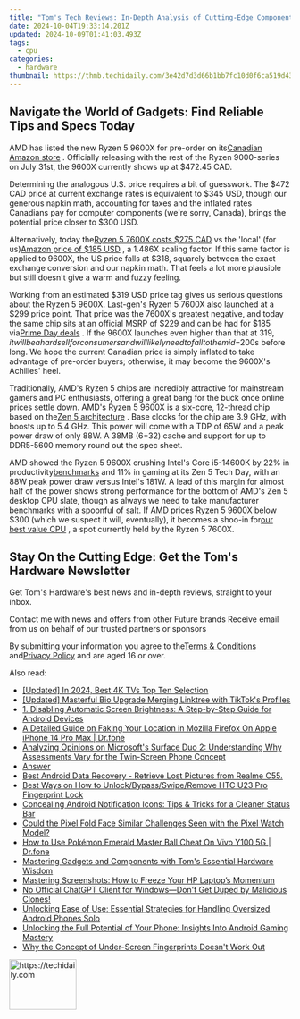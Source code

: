 ```yaml
---
title: "Tom's Tech Reviews: In-Depth Analysis of Cutting-Edge Components"
date: 2024-10-04T19:33:14.201Z
updated: 2024-10-09T01:41:03.493Z
tags:
  - cpu
categories:
  - hardware
thumbnail: https://thmb.techidaily.com/3e42d7d3d66b1bb7fc10d0f6ca519d43c3162c70fd1186bee34b5c05700af6e2.jpg
---
```


## Navigate the World of Gadgets: Find Reliable Tips and Specs Today

AMD has listed the new Ryzen 5 9600X for pre-order on its[Canadian Amazon store](https://shop-links.co/link/?exclusive=1&publisher_slug=itechdaily19598&url=https%3A%2F%2Ftarget.georiot.com%2FProxy.ashx%3Ftsid%3D45723%26GR%255FURL%3Dhttps%253A%252F%252Famazon.ca%252Fdp%252FB0D6NN6TM7%253Ftag%253Dhawk-future-ca-20%2526ascsubtag%253Dtomshardware-us-8983708545272344516-20) . Officially releasing with the rest of the Ryzen 9000-series on July 31st, the 9600X currently shows up at $472.45 CAD.  
  
 Determining the analogous U.S. price requires a bit of guesswork. The $472 CAD price at current exchange rates is equivalent to $345 USD, though our generous napkin math, accounting for taxes and the inflated rates Canadians pay for computer components (we're sorry, Canada), brings the potential price closer to $300 USD.  
  
 Alternatively, today the[Ryzen 5 7600X costs $275 CAD](https://shop-links.co/link/?exclusive=1&publisher_slug=itechdaily19598&url=https%3A%2F%2Ftarget.georiot.com%2FProxy.ashx%3Ftsid%3D45723%26GR%255FURL%3Dhttps%253A%252F%252Famazon.ca%252FAMD-7600X-12-Thread-Unlocked-Processor%252Fdp%252FB0BBJDS62N%253Ftag%253Dhawk-future-ca-20%2526ascsubtag%253Dtomshardware-us-6673320314666460086-20) vs the 'local' (for us)[Amazon price of $185 USD](https://target.georiot.com/Proxy.ashx?tsid=45723&GR%5FURL=https%3A%2F%2Famazon.com%2FAMD-7600X-12-Thread-Unlocked-Processor%2Fdp%2FB0BBJDS62N%3Ftag%3Dhawk-future-20%26ascsubtag%3Dtomshardware-us-1010452049108629975-20) , a 1.486X scaling factor. If this same factor is applied to 9600X, the US price falls at $318, squarely between the exact exchange conversion and our napkin math. That feels a lot more plausible but still doesn't give a warm and fuzzy feeling.  
  
 Working from an estimated $319 USD price tag gives us serious questions about the Ryzen 5 9600X. Last-gen's Ryzen 5 7600X also launched at a $299 price point. That price was the 7600X's greatest negative, and today the same chip sits at an official MSRP of $229 and can be had for $185 via[Prime Day deals](https://www.tomshardware.com/news/best-deals-on-tech) . If the 9600X launches even higher than that at $319, it will be a hard sell for consumers and will likely need to fall to the mid-$200s before long. We hope the current Canadian price is simply inflated to take advantage of pre-order buyers; otherwise, it may become the 9600X's Achilles' heel.  
  
 Traditionally, AMD's Ryzen 5 chips are incredibly attractive for mainstream gamers and PC enthusiasts, offering a great bang for the buck once online prices settle down. AMD's Ryzen 5 9600X is a six-core, 12-thread chip based on the[Zen 5 architecture](https://www.tomshardware.com/pc-components/cpus/amd-deep-dives-zen-5-ryzen-9000-and-strix-point-cpu-rdna-35-gpu-and-xdna-2-architectures) . Base clocks for the chip are 3.9 GHz, with boosts up to 5.4 GHz. This power will come with a TDP of 65W and a peak power draw of only 88W. A 38MB (6+32) cache and support for up to DDR5-5600 memory round out the spec sheet.  
  
 AMD showed the Ryzen 5 9600X crushing Intel's Core i5-14600K by 22% in productivity[benchmarks](https://www.tomshardware.com/tag/benchmark) and 11% in gaming at its Zen 5 Tech Day, with an 88W peak power draw versus Intel's 181W. A lead of this margin for almost half of the power shows strong performance for the bottom of AMD's Zen 5 desktop CPU slate, though as always we need to take manufacturer benchmarks with a spoonful of salt. If AMD prices Ryzen 5 9600X below $300 (which we suspect it will, eventually), it becomes a shoo-in for[our best value CPU](https://www.tomshardware.com/reviews/best-cpus,3986.html#section-value-best-cpu-for-gaming-200-to-250) , a spot currently held by the Ryzen 5 7600X.

## Stay On the Cutting Edge: Get the Tom's Hardware Newsletter

 Get Tom's Hardware's best news and in-depth reviews, straight to your inbox.

 Contact me with news and offers from other Future brands  Receive email from us on behalf of our trusted partners or sponsors

 By submitting your information you agree to the[Terms & Conditions](https://futureplc.com/terms-conditions/) and[Privacy Policy](https://futureplc.com/privacy-policy/) and are aged 16 or over.

<ins class="adsbygoogle"
     style="display:block"
     data-ad-format="autorelaxed"
     data-ad-client="ca-pub-7571918770474297"
     data-ad-slot="1223367746"></ins>

<ins class="adsbygoogle"
     style="display:block"
     data-ad-client="ca-pub-7571918770474297"
     data-ad-slot="8358498916"
     data-ad-format="auto"
     data-full-width-responsive="true"></ins>

<span class="atpl-alsoreadstyle">Also read:</span>
<div><ul>
<li><a href="https://fox-boxes.techidaily.com/updated-in-2024-best-4k-tvs-top-ten-selection/"><u>[Updated] In 2024, Best 4K TVs Top Ten Selection</u></a></li>
<li><a href="https://fox-cloud.techidaily.com/updated-masterful-bio-upgrade-merging-linktree-with-tiktoks-profiles/"><u>[Updated] Masterful Bio Upgrade Merging Linktree with TikTok's Profiles</u></a></li>
<li><a href="https://hardware-updates.techidaily.com/1-disabling-automatic-screen-brightness-a-step-by-step-guide-for-android-devices/"><u>1. Disabling Automatic Screen Brightness: A Step-by-Step Guide for Android Devices</u></a></li>
<li><a href="https://location-fake.techidaily.com/a-detailed-guide-on-faking-your-location-in-mozilla-firefox-on-apple-iphone-14-pro-max-drfone-by-drfone-virtual-ios/"><u>A Detailed Guide on Faking Your Location in Mozilla Firefox On Apple iPhone 14 Pro Max | Dr.fone</u></a></li>
<li><a href="https://hardware-updates.techidaily.com/analyzing-opinions-on-microsofts-surface-duo-2-understanding-why-assessments-vary-for-the-twin-screen-phone-concept/"><u>Analyzing Opinions on Microsoft's Surface Duo 2: Understanding Why Assessments Vary for the Twin-Screen Phone Concept</u></a></li>
<li><a href="https://hardware-updates.techidaily.com/answer/"><u>Answer</u></a></li>
<li><a href="https://phone-solutions.techidaily.com/best-android-data-recovery-retrieve-lost-pictures-from-realme-c55-by-fonelab-android-recover-pictures/"><u>Best Android Data Recovery - Retrieve Lost Pictures from Realme C55.</u></a></li>
<li><a href="https://android-unlock.techidaily.com/best-ways-on-how-to-unlockbypassswiperemove-htc-u23-pro-fingerprint-lock-by-drfone-android/"><u>Best Ways on How to Unlock/Bypass/Swipe/Remove HTC U23 Pro Fingerprint Lock</u></a></li>
<li><a href="https://hardware-updates.techidaily.com/concealing-android-notification-icons-tips-and-tricks-for-a-cleaner-status-bar/"><u>Concealing Android Notification Icons: Tips & Tricks for a Cleaner Status Bar</u></a></li>
<li><a href="https://hardware-updates.techidaily.com/could-the-pixel-fold-face-similar-challenges-seen-with-the-pixel-watch-model/"><u>Could the Pixel Fold Face Similar Challenges Seen with the Pixel Watch Model?</u></a></li>
<li><a href="https://change-location.techidaily.com/how-to-use-pokemon-emerald-master-ball-cheat-on-vivo-y100-5g-drfone-by-drfone-virtual-android/"><u>How to Use Pokémon Emerald Master Ball Cheat On Vivo Y100 5G | Dr.fone</u></a></li>
<li><a href="https://ai-voice-clone.techidaily.com/mastering-gadgets-and-components-with-toms-essential-hardware-wisdom/"><u>Mastering Gadgets and Components with Tom's Essential Hardware Wisdom</u></a></li>
<li><a href="https://tech-recovery.techidaily.com/mastering-screenshots-how-to-freeze-your-hp-laptops-momentum/"><u>Mastering Screenshots: How to Freeze Your HP Laptop’s Momentum</u></a></li>
<li><a href="https://tech-hub.techidaily.com/no-official-chatgpt-client-for-windowsdont-get-duped-by-malicious-clones/"><u>No Official ChatGPT Client for Windows—Don't Get Duped by Malicious Clones!</u></a></li>
<li><a href="https://hardware-updates.techidaily.com/unlocking-ease-of-use-essential-strategies-for-handling-oversized-android-phones-solo/"><u>Unlocking Ease of Use: Essential Strategies for Handling Oversized Android Phones Solo</u></a></li>
<li><a href="https://hardware-updates.techidaily.com/unlocking-the-full-potential-of-your-phone-insights-into-android-gaming-mastery/"><u>Unlocking the Full Potential of Your Phone: Insights Into Android Gaming Mastery</u></a></li>
<li><a href="https://hardware-updates.techidaily.com/why-the-concept-of-under-screen-fingerprints-doesnt-work-out/"><u>Why the Concept of Under-Screen Fingerprints Doesn't Work Out</u></a></li>
</ul></div>

<!-- affiliate ads begin -->
<a href="https://bluettieu.pxf.io/c/5597632/2141680/17091" target="_top" id="2141680">
  <img src="//a.impactradius-go.com/display-ad/17091-2141680" border="0" alt="https://techidaily.com" width="120" height="90"/>
</a>
<img height="0" width="0" src="https://bluettieu.pxf.io/i/5597632/2141680/17091" style="position:absolute;visibility:hidden;" border="0" />
<!-- affiliate ads end -->

